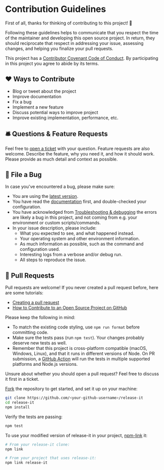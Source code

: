 # Contribution Guidelines

First of all, thanks for thinking of contributing to this project! 👏

Following these guidelines helps to communicate that you respect the time of the maintainer and developing this open
source project. In return, they should reciprocate that respect in addressing your issue, assessing changes, and helping
you finalize your pull requests.

This project has a [Contributor Covenant Code of Conduct](./CODE_OF_CONDUCT.md). By participating in this project you
agree to abide by its terms.

## ❤️ Ways to Contribute

- Blog or tweet about the project
- Improve documentation
- Fix a bug
- Implement a new feature
- Discuss potential ways to improve project
- Improve existing implementation, performance, etc.

## 🛎 Questions & Feature Requests

Feel free to [open a ticket](https://github.com/release-it/release-it/issues/new) with your question. Feature requests
are also welcome. Describe the feature, why you need it, and how it should work. Please provide as much detail and
context as possible.

## 🐛 File a Bug

In case you've encountered a bug, please make sure:

- You are using the [latest version](https://github.com/release-it/release-it/releases).
- You have read the [documentation](https://github.com/release-it/release-it/blob/master/README.md) first, and
  double-checked your configuration.
- You have acknowledged from [Troubleshooting & debugging](../README.md#troubleshooting--debugging) the errors are
  likely a bug in this project, and not coming from e.g. your environment or custom scripts/commands.
- In your issue description, please include:
  - What you expected to see, and what happened instead.
  - Your operating system and other environment information.
  - As much information as possible, such as the command and configuration used.
  - Interesting logs from a verbose and/or debug run.
  - All steps to reproduce the issue.

## 🎁 Pull Requests

Pull requests are welcome! If you never created a pull request before, here are some tutorials:

- [Creating a pull request](https://docs.github.com/en/pull-requests/collaborating-with-pull-requests/proposing-changes-to-your-work-with-pull-requests/creating-a-pull-request)
- [How to Contribute to an Open Source Project on GitHub](https://egghead.io/courses/how-to-contribute-to-an-open-source-project-on-github)

Please keep the following in mind:

- To match the existing code styling, use `npm run format` before committing code.
- Make sure the tests pass (run `npm test`). Your changes probably deserve new tests as well.
- Remember that this project is cross-platform compatible (macOS, Windows, Linux), and that it runs in different
  versions of Node. On PR submission, a [GitHub Action](https://github.com/release-it/release-it/actions) will run the
  tests in multiple supported platforms and Node.js versions.

Unsure about whether you should open a pull request? Feel free to discuss it first in a ticket.

[Fork](https://docs.github.com/en/get-started/quickstart/fork-a-repo) the repository to get started, and set it up on
your machine:

```bash
git clone https://github.com/<your-github-username>/release-it
cd release-it
npm install
```

Verify the tests are passing:

```bash
npm test
```

To use your modified version of release-it in your project, [npm-link](https://docs.npmjs.com/cli/link.html) it:

```bash
# From your release-it clone:
npm link

# From your project that uses release-it:
npm link release-it
```
